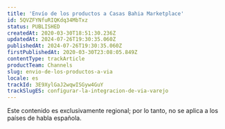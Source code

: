 ```yaml
---
title: 'Envío de los productos a Casas Bahia Marketplace'
id: 5QVZFYNfuRIQKdq34MbTxz
status: PUBLISHED
createdAt: 2020-03-30T18:51:30.236Z
updatedAt: 2024-07-26T19:30:35.060Z
publishedAt: 2024-07-26T19:30:35.060Z
firstPublishedAt: 2020-03-30T23:08:05.849Z
contentType: trackArticle
productTeam: Channels
slug: envio-de-los-productos-a-via
locale: es
trackId: 3E9XylGaJ2wqwISGyw4GuY
trackSlugES: configurar-la-integracion-de-via-varejo
---
```


<div class="alert alert-warning" role="alert">Este contenido es exclusivamente regional; 
por lo tanto, no se aplica a los países de habla española.</div>

